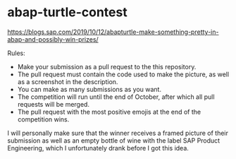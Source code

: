 # abap-turtle-contest

https://blogs.sap.com/2019/10/12/abapturtle-make-something-pretty-in-abap-and-possibly-win-prizes/

Rules:
- Make your submission as a pull request to the this repository.
- The pull request must contain the code used to make the picture, as well as a screenshot in the description.
- You can make as many submissions as you want.
- The competition will run until the end of October, after which all pull requests will be merged.
- The pull request with the most positive emojis at the end of the competition wins.

I will personally make sure that the winner receives a framed picture of their submission as well as an empty bottle of wine with the label SAP Product Engineering, which I unfortunately drank before I got this idea.
